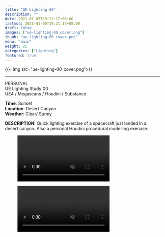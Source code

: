 ```yaml
---
title: "UE Lighting 00"
description: ""
date: 2021-01-05T19:21:17+08:00
lastmod: 2021-01-05T19:21:17+08:00
draft: false
images: ["ue-lighting-00_cover.png"]
thumb: "ue-lighting-00_cover.png"
menu: "main"
weight: 25
categories: ["Lighting"]
featured: true
---
```


{{< img src="ue-lighting-00_cover.png">}}

---

PERSONAL  
UE Lighting Study 00  
UE4 / Megascans / Houdini / Substance

**Time**: Sunset  
**Location**: Desert Canyon  
**Weather**: Clear/ Sunny

**DESCRIPTION**: Quick lighting exercise of a spacecraft just landed in a desert canyon. Also a personal Houdini procedural modelling exercise.

<figure>
  <video loop muted autoplay playsinline class="img-fluid">
  <source src="images/ue-lighting-00_cameramove.webm" type="video/webm">
  </video>
</figure>

<figure>
  <video loop muted autoplay playsinline class="img-fluid">
  <source src="images/ue-lighting-00_progress.webm" type="video/webm">
  </video>
</figure>
